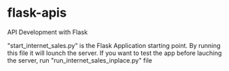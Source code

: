 # flask-apis
API Development with Flask

"start_internet_sales.py" is the Flask Application starting point. By running this file it will lounch the server. If you want to test the app before lauching the server, run "run_internet_sales_inplace.py" file 
